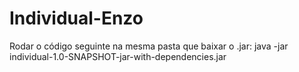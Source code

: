 # Individual-Enzo
Rodar o código seguinte na mesma pasta que baixar o .jar: java -jar individual-1.0-SNAPSHOT-jar-with-dependencies.jar
